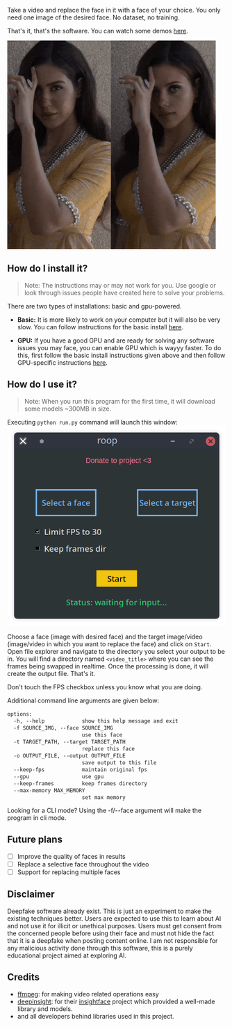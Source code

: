 Take a video and replace the face in it with a face of your choice. You only need one image of the desired face. No dataset, no training.

That's it, that's the software. You can watch some demos [here](https://drive.google.com/drive/folders/1KHv8n_rd3Lcr2v7jBq1yPSTWM554Gq8e?usp=sharing).

![demo-gif](demo.gif)

## How do I install it?
> Note: The instructions may or may not work for you. Use google or look through issues people have created here to solve your problems.

There are two types of installations: basic and gpu-powered.

- **Basic:** It is more likely to work on your computer but it will also be very slow. You can follow instructions for the basic install [here](https://github.com/s0md3v/roop/wiki/1.-Installation).

- **GPU:** If you have a good GPU and are ready for solving any software issues you may face, you can enable GPU which is wayyy faster. To do this, first follow the basic install instructions given above and then follow GPU-specific instructions [here](https://github.com/s0md3v/roop/wiki/2.-GPU-Acceleration).

## How do I use it?
> Note: When you run this program for the first time, it will download some models ~300MB in size.

Executing `python run.py` command will launch this window:
![gui-demo](gui-demo.png)

Choose a face (image with desired face) and the target image/video (image/video in which you want to replace the face) and click on `Start`. Open file explorer and navigate to the directory you select your output to be in. You will find a directory named `<video_title>` where you can see the frames being swapped in realtime. Once the processing is done, it will create the output file. That's it.

Don't touch the FPS checkbox unless you know what you are doing.

Additional command line arguments are given below:
```
options:
  -h, --help            show this help message and exit
  -f SOURCE_IMG, --face SOURCE_IMG
                        use this face
  -t TARGET_PATH, --target TARGET_PATH
                        replace this face
  -o OUTPUT_FILE, --output OUTPUT_FILE
                        save output to this file
  --keep-fps            maintain original fps
  --gpu                 use gpu
  --keep-frames         keep frames directory
  --max-memory MAX_MEMORY
                        set max memory
```

Looking for a CLI mode? Using the -f/--face argument will make the program in cli mode.

## Future plans
- [ ] Improve the quality of faces in results
- [ ] Replace a selective face throughout the video
- [ ] Support for replacing multiple faces

## Disclaimer
Deepfake software already exist. This is just an experiment to make the existing techniques better. Users are expected to use this to learn about AI and not use it for illicit or unethical purposes. Users must get consent from the concerned people before using their face and must not hide the fact that it is a deepfake when posting content online. I am not responsible for any malicious activity done through this software, this is a purely educational project aimed at exploring AI.

## Credits
- [ffmpeg](https://ffmpeg.org/): for making video related operations easy
- [deepinsight](https://github.com/deepinsight): for their [insightface](https://github.com/deepinsight/insightface) project which provided a well-made library and models.
- and all developers behind libraries used in this project.
